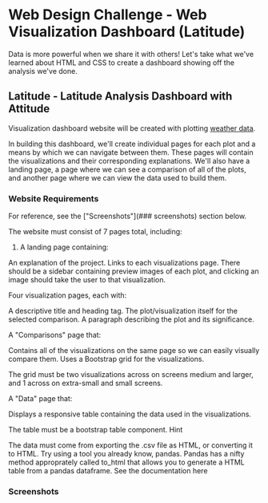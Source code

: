 # Web Design Challenge - Web Visualization Dashboard (Latitude) 

Data is more powerful when we share it with others! Let's take what we've learned about HTML and CSS to create a dashboard showing off the analysis we've done.


## Latitude - Latitude Analysis Dashboard with Attitude

Visualization dashboard website will be created  with plotting [weather data](https://github.com/cecileung1208/Homework/blob/master/Unit%2011%20-%20Web%20Design%20Challenge/Resources/cities.csv).<br>

In building this dashboard, we'll create individual pages for each plot and a means by which we can navigate between them. These pages will contain the visualizations and their corresponding explanations. We'll also have a landing page, a page where we can see a comparison of all of the plots, and another page where we can view the data used to build them.

### Website Requirements
For reference, see the ["Screenshots"](### screenshots) section below.

The website must consist of 7 pages total, including:

1. A landing page containing:

An explanation of the project.
Links to each visualizations page. There should be a sidebar containing preview images of each plot, and clicking an image should take the user to that visualization.

Four visualization pages, each with:

A descriptive title and heading tag.
The plot/visualization itself for the selected comparison.
A paragraph describing the plot and its significance.


A "Comparisons" page that:

Contains all of the visualizations on the same page so we can easily visually compare them.
Uses a Bootstrap grid for the visualizations.

The grid must be two visualizations across on screens medium and larger, and 1 across on extra-small and small screens.


A "Data" page that:

Displays a responsive table containing the data used in the visualizations.

The table must be a bootstrap table component. Hint

The data must come from exporting the .csv file as HTML, or converting it to HTML. Try using a tool you already know, pandas. Pandas has a nifty method approprately called to_html that allows you to generate a HTML table from a pandas dataframe. See the documentation here

### Screenshots
